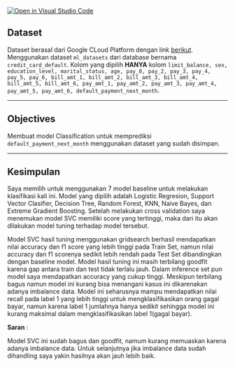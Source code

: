 [![Open in Visual Studio Code](https://classroom.github.com/assets/open-in-vscode-c66648af7eb3fe8bc4f294546bfd86ef473780cde1dea487d3c4ff354943c9ae.svg)](https://classroom.github.com/online_ide?assignment_repo_id=8504173&assignment_repo_type=AssignmentRepo)

## Dataset

Dataset berasal dari Google CLoud Platform dengan link [berikut](https://console.cloud.google.com/bigquery?p=bigquery-public-data&d=ml_datasets&t=credit_card_default&page=table). Menggunakan dataset `ml_datasets` dari database bernama `credit_card_default`. Kolom yang dipilih **HANYA** kolom `limit_balance, sex, education_level, marital_status, age, pay_0, pay_2, pay_3, pay_4, pay_5, pay_6, bill_amt_1, bill_amt_2, bill_amt_3, bill_amt_4, bill_amt_5, bill_amt_6, pay_amt_1, pay_amt_2, pay_amt_3, pay_amt_4, pay_amt_5, pay_amt_6, default_payment_next_month`.

---


## Objectives

Membuat model Classification untuk memprediksi `default_payment_next_month` menggunakan dataset yang sudah disimpan.

---

## Kesimpulan

Saya memilih untuk menggunakan 7 model baseline untuk melakukan klasifikasi kali ini. Model yang dipilih adalah Logistic Regresion, Support Vector Clasifier, Decision Tree, Random Forest, KNN, Naive Bayes, dan Extreme Gradient Boosting. Setelah melakukan cross validation saya menemukan model SVC memiliki score yang tertinggi, maka dari itu akan dilakukan model tuning terhadap model tersebut. 

Model SVC hasil tuning menggunakan gridsearch berhasil mendapatkan nilai accuracy dan f1 score yang lebih tinggi pada Train Set, namun nilai accuracy dan f1 scorenya sedikit lebih rendah pada Test Set dibandingkan dengan baseline model. Model hasil tuning ini masih terbilang goodfit karena gap antara train dan test tidak terlalu jauh. Dalam inference set pun model saya mendapatkan accuracy yang cukup tinggi. Meskipun terbilang bagus namun model ini kurang bisa menangani kasus ini dikarenakan adanya imbalance data. Model ini seharusnya mampu mendapatkan nilai recall pada label 1 yang lebih tinggi untuk mengklasifikasikan orang gagal bayar, namun karena label 1 jumlahnya hanya sedikit sehingga model ini kurang maksimal dalam mengklasifikasikan label 1(gagal bayar).

**Saran** :

Model SVC ini sudah bagus dan goodfit, namum kurang memuaskan karena adanya imbalance data. Untuk selanjutnya jika imbalance data sudah dihandling saya yakin hasilnya akan jauh lebih baik. 

